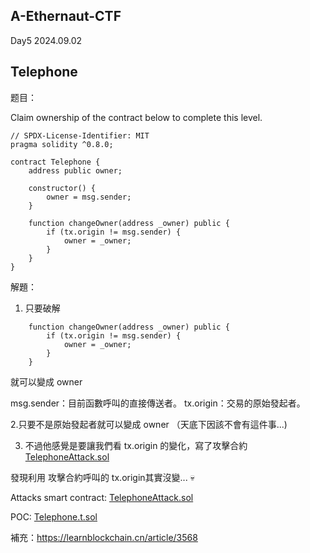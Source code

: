 A-Ethernaut-CTF
------------------------

Day5 2024.09.02

Telephone
------------------------

题目：

Claim ownership of the contract below to complete this level.

```solidity
// SPDX-License-Identifier: MIT
pragma solidity ^0.8.0;

contract Telephone {
    address public owner;

    constructor() {
        owner = msg.sender;
    }

    function changeOwner(address _owner) public {
        if (tx.origin != msg.sender) {
            owner = _owner;
        }
    }
}
```

解題：

1. 只要破解
```solidity
    function changeOwner(address _owner) public {
        if (tx.origin != msg.sender) {
            owner = _owner;
        }
    }
```
就可以變成 owner

msg.sender：目前函數呼叫的直接傳送者。
tx.origin：交易的原始發起者。

2.只要不是原始發起者就可以變成 owner （天底下因該不會有這件事...)

3. 不過他感覺是要讓我們看 tx.origin 的變化，寫了攻擊合約 [TelephoneAttack.sol](../A-Ethernaut-CTF/POC/src/attacks/TelephoneAttack.sol)

發現利用 攻擊合約呼叫的 tx.origin其實沒變... 💀


Attacks smart contract:
[TelephoneAttack.sol](../A-Ethernaut-CTF/POC/src/attacks/TelephoneAttack.sol)

POC:
[Telephone.t.sol](../A-Ethernaut-CTF/POC/test/5/Telephone.t.sol)



補充：https://learnblockchain.cn/article/3568
